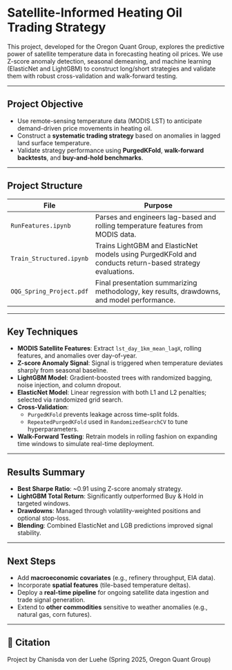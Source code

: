 # Satellite-Informed Heating Oil Trading Strategy

This project, developed for the Oregon Quant Group, explores the predictive power of satellite temperature data in forecasting heating oil prices. We use Z-score anomaly detection, seasonal demeaning, and machine learning (ElasticNet and LightGBM) to construct long/short strategies and validate them with robust cross-validation and walk-forward testing.

---

## Project Objective

- Use remote-sensing temperature data (MODIS LST) to anticipate demand-driven price movements in heating oil.
- Construct a **systematic trading strategy** based on anomalies in lagged land surface temperature.
- Validate strategy performance using **PurgedKFold**, **walk-forward backtests**, and **buy-and-hold benchmarks**.

---

## Project Structure

| File | Purpose |
|------|---------|
| `RunFeatures.ipynb` | Parses and engineers lag-based and rolling temperature features from MODIS data. |
| `Train_Structured.ipynb` | Trains LightGBM and ElasticNet models using PurgedKFold and conducts return-based strategy evaluations. |
| `OQG_Spring_Project.pdf` | Final presentation summarizing methodology, key results, drawdowns, and model performance. |

---

## Key Techniques

- **MODIS Satellite Features**: Extract `lst_day_1km_mean_lagX`, rolling features, and anomalies over day-of-year.
- **Z-score Anomaly Signal**: Signal is triggered when temperature deviates sharply from seasonal baseline.
- **LightGBM Model**: Gradient-boosted trees with randomized bagging, noise injection, and column dropout.
- **ElasticNet Model**: Linear regression with both L1 and L2 penalties; selected via randomized grid search.
- **Cross-Validation**: 
  - `PurgedKFold` prevents leakage across time-split folds.
  - `RepeatedPurgedKFold` used in `RandomizedSearchCV` to tune hyperparameters.
- **Walk-Forward Testing**: Retrain models in rolling fashion on expanding time windows to simulate real-time deployment.

---

## Results Summary

- **Best Sharpe Ratio**: ~0.91 using Z-score anomaly strategy.
- **LightGBM Total Return**: Significantly outperformed Buy & Hold in targeted windows.
- **Drawdowns**: Managed through volatility-weighted positions and optional stop-loss.
- **Blending**: Combined ElasticNet and LGB predictions improved signal stability.

---

## Next Steps

- Add **macroeconomic covariates** (e.g., refinery throughput, EIA data).
- Incorporate **spatial features** (tile-based temperature deltas).
- Deploy a **real-time pipeline** for ongoing satellite data ingestion and trade signal generation.
- Extend to **other commodities** sensitive to weather anomalies (e.g., natural gas, corn futures).

---

## 📜 Citation

Project by Chanisda von der Luehe (Spring 2025, Oregon Quant Group)
